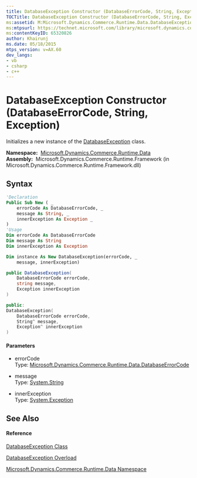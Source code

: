 ```yaml
---
title: DatabaseException Constructor (DatabaseErrorCode, String, Exception) (Microsoft.Dynamics.Commerce.Runtime.Data)
TOCTitle: DatabaseException Constructor (DatabaseErrorCode, String, Exception)
ms:assetid: M:Microsoft.Dynamics.Commerce.Runtime.Data.DatabaseException.#ctor(Microsoft.Dynamics.Commerce.Runtime.Data.DatabaseErrorCode,System.String,System.Exception)
ms:mtpsurl: https://technet.microsoft.com/library/microsoft.dynamics.commerce.runtime.data.databaseexception.databaseexception(v=AX.60)
ms:contentKeyID: 65320826
author: Khairunj
ms.date: 05/18/2015
mtps_version: v=AX.60
dev_langs:
- vb
- csharp
- c++
---
```


# DatabaseException Constructor (DatabaseErrorCode, String, Exception)

Initializes a new instance of the [DatabaseException](databaseexception-class-microsoft-dynamics-commerce-runtime-data.md) class.

**Namespace:**  [Microsoft.Dynamics.Commerce.Runtime.Data](microsoft-dynamics-commerce-runtime-data-namespace.md)  
**Assembly:**  Microsoft.Dynamics.Commerce.Runtime.Framework (in Microsoft.Dynamics.Commerce.Runtime.Framework.dll)

## Syntax

``` vb
'Declaration
Public Sub New ( _
    errorCode As DatabaseErrorCode, _
    message As String, _
    innerException As Exception _
)
'Usage
Dim errorCode As DatabaseErrorCode
Dim message As String
Dim innerException As Exception

Dim instance As New DatabaseException(errorCode, _
    message, innerException)
```

``` csharp
public DatabaseException(
    DatabaseErrorCode errorCode,
    string message,
    Exception innerException
)
```

``` c++
public:
DatabaseException(
    DatabaseErrorCode errorCode, 
    String^ message, 
    Exception^ innerException
)
```

#### Parameters

  - errorCode  
    Type: [Microsoft.Dynamics.Commerce.Runtime.Data.DatabaseErrorCode](databaseerrorcode-enumeration-microsoft-dynamics-commerce-runtime-data.md)  

<!-- end list -->

  - message  
    Type: [System.String](https://technet.microsoft.com/library/s1wwdcbf\(v=ax.60\))  

<!-- end list -->

  - innerException  
    Type: [System.Exception](https://technet.microsoft.com/library/c18k6c59\(v=ax.60\))  

## See Also

#### Reference

[DatabaseException Class](databaseexception-class-microsoft-dynamics-commerce-runtime-data.md)

[DatabaseException Overload](databaseexception-constructor-microsoft-dynamics-commerce-runtime-data.md)

[Microsoft.Dynamics.Commerce.Runtime.Data Namespace](microsoft-dynamics-commerce-runtime-data-namespace.md)

